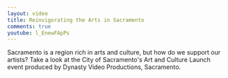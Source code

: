 ```yaml
---
layout: video
title: Reinvigorating the Arts in Sacramento
comments: true
youtube: l_EnewFApPs
---
```


Sacramento is a region rich in arts and culture, but how do we support our artists? Take a look at the City of Sacramento's Art and Culture Launch event produced by Dynasty Video Productions, Sacramento.
